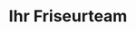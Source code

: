 ---
title: "Ihr Friseurteam"
url: /magdeburg/ihr-friseurteam-olvenstedter-graseweg/
shop: Friseur
---
